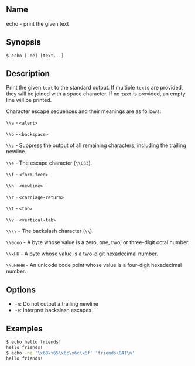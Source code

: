 ## Name

echo - print the given text

## Synopsis

```**sh
$ echo [-ne] [text...]
```

## Description

Print the given `text` to the standard output. If multiple `text`s are provided, they will be joined with a space character. If no `text` is provided, an empty line will be printed.

Character escape sequences and their meanings are as follows:

`\\a` - `<alert>`

`\\b` - `<backspace>`

`\\c` - Suppress the output of all remaining characters, including the trailing newline.

`\\e` - The escape character (`\\033`).

`\\f` - `<form-feed>`

`\\n` - `<newline>`

`\\r` - `<carriage-return>`

`\\t` - `<tab>`

`\\v` - `<vertical-tab>`

`\\\\` - The backslash character (`\\`).

`\\0ooo` - A byte whose value is a zero, one, two, or three-digit octal number.

`\\xHH` - A byte whose value is a two-digit hexadecimal number.

`\\uHHHH` - An unicode code point whose value is a four-digit hexadecimal number.

## Options

* `-n`: Do not output a trailing newline
* `-e`: Interpret backslash escapes

## Examples

```sh
$ echo hello friends!
hello friends!
$ echo -ne '\x68\x65\x6c\x6c\x6f' 'friends\041\n'
hello friends!
```
